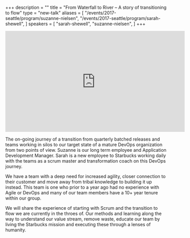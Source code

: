 +++
description = ""
title = "From Waterfall to River – A story of transitioning to flow"
type = "new-talk"
aliases = [
        "/events/2017-seattle/program/suzanne-nielsen",
        "/events/2017-seattle/program/sarah-shewell",
]
speakers = [
        "sarah-shewell",
        "suzanne-nielsen",
]
+++
<iframe width="560" height="315" src="https://www.youtube-nocookie.com/embed/oe-T2Sz6m2c" frameborder="0" allowfullscreen></iframe>

The on-going journey of a transition from quarterly batched releases and teams working in silos to our target state of a mature DevOps organization from two points of view.  Suzanne is our long term employee and Application Development Manager. Sarah is a new employee to Starbucks working daily with the teams as a scrum master and transformation coach on this DevOps journey.

We have a team with a deep need for increased agility, closer connection to their customer and move away from tribal knowledge to building it up instead. This team is one who prior to a year ago had no experience with Agile or DevOps and many of our team members have a 10+ year tenure within our group.

We will share the experience of starting with Scrum and the transition to flow we are currently in the throes of. Our methods and learning along the way to understand our value stream, remove waste, educate our team by living the Starbucks mission and executing these through a lenses of humanity.